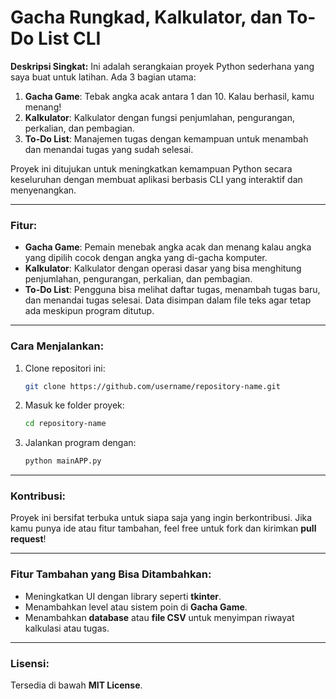 
# Gacha Rungkad, Kalkulator, dan To-Do List CLI

**Deskripsi Singkat:**
Ini adalah serangkaian proyek Python sederhana yang saya buat untuk latihan. Ada 3 bagian utama:

1. **Gacha Game**: Tebak angka acak antara 1 dan 10. Kalau berhasil, kamu menang!
2. **Kalkulator**: Kalkulator dengan fungsi penjumlahan, pengurangan, perkalian, dan pembagian.
3. **To-Do List**: Manajemen tugas dengan kemampuan untuk menambah dan menandai tugas yang sudah selesai.

Proyek ini ditujukan untuk meningkatkan kemampuan Python secara keseluruhan dengan membuat aplikasi berbasis CLI yang interaktif dan menyenangkan.

---

### **Fitur:**
- **Gacha Game**: Pemain menebak angka acak dan menang kalau angka yang dipilih cocok dengan angka yang di-gacha komputer.
- **Kalkulator**: Kalkulator dengan operasi dasar yang bisa menghitung penjumlahan, pengurangan, perkalian, dan pembagian.
- **To-Do List**: Pengguna bisa melihat daftar tugas, menambah tugas baru, dan menandai tugas selesai. Data disimpan dalam file teks agar tetap ada meskipun program ditutup.

---

### **Cara Menjalankan:**
1. Clone repositori ini:
   ```bash
   git clone https://github.com/username/repository-name.git
   ```

2. Masuk ke folder proyek:
   ```bash
   cd repository-name
   ```

3. Jalankan program dengan:
   ```bash
   python mainAPP.py
   ```

---

### **Kontribusi:**
Proyek ini bersifat terbuka untuk siapa saja yang ingin berkontribusi. Jika kamu punya ide atau fitur tambahan, feel free untuk fork dan kirimkan **pull request**!

---

### **Fitur Tambahan yang Bisa Ditambahkan:**
- Meningkatkan UI dengan library seperti **tkinter**.
- Menambahkan level atau sistem poin di **Gacha Game**.
- Menambahkan **database** atau **file CSV** untuk menyimpan riwayat kalkulasi atau tugas.

---

### **Lisensi**:
Tersedia di bawah **MIT License**.
